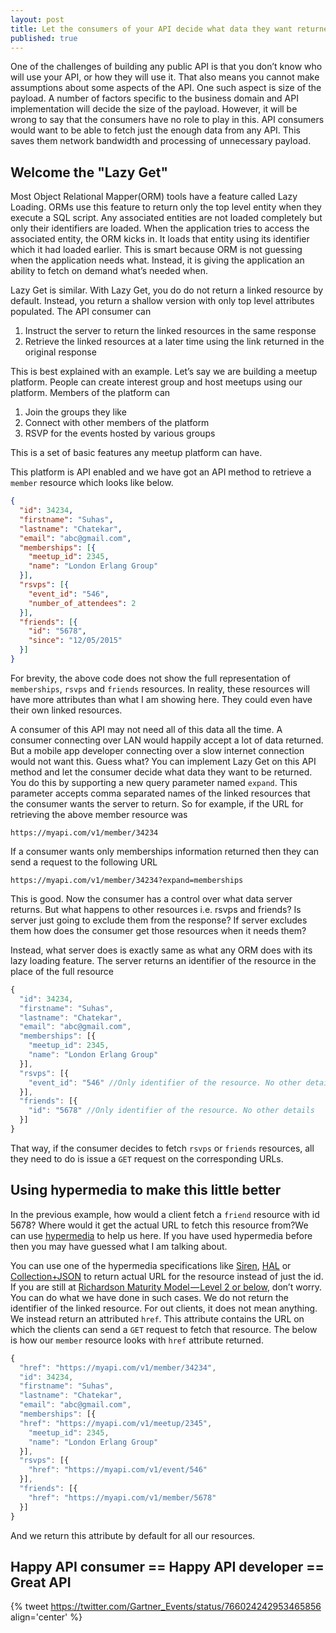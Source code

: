 ```yaml
---
layout: post
title: Let the consumers of your API decide what data they want returned in the payload
published: true
---
```


One of the challenges of building any public API is that you don’t know who will use your API, or how they will use it. That also means you cannot make assumptions about some aspects of the API. One such aspect is size of the payload. A number of factors specific to the business domain and API implementation will decide the size of the payload. However, it will be wrong to say that the consumers have no role to play in this. API consumers would want to be able to fetch just the enough data from any API. This saves them network bandwidth and processing of unnecessary payload. 

## Welcome the "Lazy Get"

Most Object Relational Mapper(ORM) tools have a feature called Lazy Loading. ORMs use this feature to return only the top level entity when they execute a SQL script. Any associated entities are not loaded completely but only their identifiers are loaded. When the application tries to access the associated entity, the ORM kicks in. It loads that entity using its identifier which it had loaded earlier. This is smart because ORM is not guessing when the application needs what. Instead, it is giving the application an ability to fetch on demand what’s needed when.

Lazy Get is similar. With Lazy Get, you do do not return a linked resource by default. Instead, you return a shallow version with only top level attributes populated. The API consumer can

1. Instruct the server to return the linked resources in the same response
2. Retrieve the linked resources at a later time using the link returned in the original response

This is best explained with an example. Let’s say we are building a meetup platform. People can create interest group and host meetups using our platform. Members of the platform can

1. Join the groups they like
2. Connect with other members of the platform
3. RSVP for the events hosted by various groups

This is a set of basic features any meetup platform can have.

This platform is API enabled and we have got an API method to retrieve a `member` resource which looks like below.

```json
{
  "id": 34234,
  "firstname": "Suhas",
  "lastname": "Chatekar",
  "email": "abc@gmail.com",
  "memberships": [{
    "meetup_id": 2345,
    "name": "London Erlang Group"
  }],
  "rsvps": [{
    "event_id": "546",
    "number_of_attendees": 2
  }],
  "friends": [{
    "id": "5678",
    "since": "12/05/2015"
  }]
}
```

For brevity, the above code does not show the full representation of `memberships`, `rsvps` and `friends` resources. In reality, these resources will have more attributes than what I am showing here. They could even have their own linked resources.

A consumer of this API may not need all of this data all the time. A consumer connecting over LAN would happily accept a lot of data returned. But a mobile app developer connecting over a slow internet connection would not want this. Guess what? You can implement Lazy Get on this API method and let the consumer decide what data they want to be returned. You do this by supporting a new query parameter named `expand`. This parameter accepts comma separated names of the linked resources that the consumer wants the server to return. So for example, if the URL for retrieving the above member resource was

```
https://myapi.com/v1/member/34234
```

If a consumer wants only memberships information returned then they can send a request to the following URL

```
https://myapi.com/v1/member/34234?expand=memberships
```

This is good. Now the consumer has a control over what data server returns. But what happens to other resources i.e. rsvps and friends? Is server just going to exclude them from the response? If server excludes them how does the consumer get those resources when it needs them?

Instead, what server does is exactly same as what any ORM does with its lazy loading feature. The server returns an identifier of the resource in the place of the full resource

```js
{
  "id": 34234,
  "firstname": "Suhas",
  "lastname": "Chatekar",
  "email": "abc@gmail.com",
  "memberships": [{
    "meetup_id": 2345,
    "name": "London Erlang Group"
  }],
  "rsvps": [{
    "event_id": "546" //Only identifier of the resource. No other details
  }],
  "friends": [{
    "id": "5678" //Only identifier of the resource. No other details
  }]
}
```

That way, if the consumer decides to fetch `rsvps` or `friends` resources, all they need to do is issue a `GET` request on the corresponding URLs.

## Using hypermedia to make this little better

In the previous example, how would a client fetch a `friend` resource with id 5678? Where would it get the actual URL to fetch this resource from?We can use [hypermedia](https://en.wikipedia.org/wiki/HATEOAS) to help us here. If you have used hypermedia before then you may have guessed what I am talking about.

You can use one of the hypermedia specifications like [Siren](https://github.com/kevinswiber/siren), [HAL](https://tools.ietf.org/html/draft-kelly-json-hal-08) or [Collection+JSON](http://amundsen.com/media-types/collection/) to return actual URL for the resource instead of just the id. If you are still at [Richardson Maturity Model — Level 2 or below](https://martinfowler.com/articles/richardsonMaturityModel.html), don’t worry. You can do what we have done in such cases. We do not return the identifier of the linked resource. For out clients, it does not mean anything. We instead return an attributed `href`. This attribute contains the URL on which the clients can send a `GET` request to fetch that resource. The below is how our `member` resource looks with `href` attribute returned.

```js
{
  "href": "https://myapi.com/v1/member/34234",
  "id": 34234,
  "firstname": "Suhas",
  "lastname": "Chatekar",
  "email": "abc@gmail.com",
  "memberships": [{
  "href": "https://myapi.com/v1/meetup/2345",
    "meetup_id": 2345,
    "name": "London Erlang Group"
  }],
  "rsvps": [{
    "href": "https://myapi.com/v1/event/546"
  }],
  "friends": [{
    "href": "https://myapi.com/v1/member/5678"
  }]
}
```

And we return this attribute by default for all our resources.

## Happy API consumer == Happy API developer == Great API

{% tweet https://twitter.com/Gartner_Events/status/766024242953465856 align='center' %}